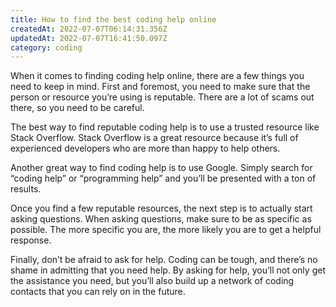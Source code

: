 ```yaml
---
title: How to find the best coding help online
createdAt: 2022-07-07T06:14:31.356Z
updatedAt: 2022-07-07T16:41:50.097Z
category: coding
---
```


When it comes to finding coding help online, there are a few things you need to keep in mind. First and foremost, you need to make sure that the person or resource you’re using is reputable. There are a lot of scams out there, so you need to be careful.

The best way to find reputable coding help is to use a trusted resource like Stack Overflow. Stack Overflow is a great resource because it’s full of experienced developers who are more than happy to help others.

Another great way to find coding help is to use Google. Simply search for “coding help” or “programming help” and you’ll be presented with a ton of results.

Once you find a few reputable resources, the next step is to actually start asking questions. When asking questions, make sure to be as specific as possible. The more specific you are, the more likely you are to get a helpful response.

Finally, don’t be afraid to ask for help. Coding can be tough, and there’s no shame in admitting that you need help. By asking for help, you’ll not only get the assistance you need, but you’ll also build up a network of coding contacts that you can rely on in the future.
